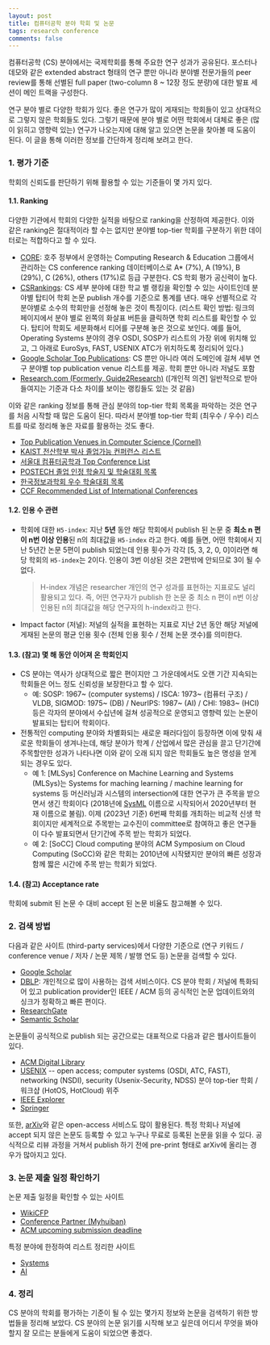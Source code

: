 ```yaml
---
layout: post
title: 컴퓨터공학 분야 학회 및 논문
tags: research conference
comments: false
---
```


컴퓨터공학 (CS) 분야에서는 국제학회를 통해 주요한 연구 성과가 공유된다. 포스터나 데모와 같은 extended abstract 형태의 연구 뿐만 아니라 분야별 전문가들의 peer review를 통해 선별된 full paper (two-column 8 ~ 12장 정도 분량)에 대한 발표 세션이 메인 트랙을 구성한다. 

연구 분야 별로 다양한 학회가 있다. 좋은 연구가 많이 게재되는 학회들이 있고 상대적으로 그렇지 않은 학회들도 있다. 그렇기 때문에 분야 별로 어떤 학회에서 대체로 좋은 (많이 읽히고 영향력 있는) 연구가 나오는지에 대해 알고 있으면 논문을 찾아볼 때 도움이 된다. 이 글을 통해 이러한 정보를 간단하게 정리해 보려고 한다. 

### 1. 평가 기준
학회의 신뢰도를 판단하기 위해 활용할 수 있는 기준들이 몇 가지 있다. 

#### 1.1. Ranking
다양한 기관에서 학회의 다양한 실적을 바탕으로 ranking을 산정하여 제공한다. 이와 같은 ranking은 절대적이라 할 수는 없지만 분야별 top-tier 학회를 구분하기 위한 데이터로는 적합하다고 할 수 있다. 
- [CORE](http://portal.core.edu.au/conf-ranks/): 호주 정부에서 운영하는 Computing Research & Education 그룹에서 관리하는 CS conference ranking 데이터베이스로 A* (7%), A (19%), B (29%), C (26%), others (17%)로 등급 구분한다. CS 학회 평가 공신력이 높다.
- [CSRankings](https://csrankings.org/): CS 세부 분야에 대한 학교 별 랭킹을 확인할 수 있는 사이트인데 분야별 탑티어 학회 논문 publish 개수를 기준으로 통계를 낸다. 매우 선별적으로 각 분야별로 소수의 학회만을 선정해 놓은 것이 특징이다. (리스트 확인 방법: 링크의 페이지에서 분야 별로 왼쪽의 화살표 버튼을 클릭하면 학회 리스트를 확인할 수 있다. 탑티어 학회도 세분화해서 티어를 구분해 놓은 것으로 보인다. 예를 들어, Operating Systems 분야의 경우 OSDI, SOSP가 리스트의 가장 위에 위치해 있고, 그 아래로 EuroSys, FAST, USENIX ATC가 위치하도록 정리되어 있다.)
- [Google Scholar Top Publications](https://scholar.google.co.uk/citations?view_op=top_venues&hl=en): CS 뿐만 아니라 여러 도메인에 걸쳐 세부 연구 분야별 top publication venue 리스트를 제공. 학회 뿐만 아니라 저널도 포함
- [Research.com (Formerly, Guide2Research)](https://research.com/conference-rankings/computer-science/2021) ([개인적 의견] 일반적으로 받아들여지는 기준과 다소 차이를 보이는 랭킹들도 있는 것 같음)

이와 같은 ranking 정보를 통해 관심 분야의 top-tier 학회 목록을 파악하는 것은 연구를 처음 시작할 때 많은 도움이 된다. 
따라서 분야별 top-tier 학회 (최우수 / 우수) 리스트를 따로 정리해 놓은 자료를 활용하는 것도 좋다. 
- [Top Publication Venues in Computer Science (Cornell)](https://www.cs.cornell.edu/andru/csconf.html)
- [KAIST 전산학부 박사 졸업가능 컨퍼런스 리스트](https://cs.kaist.ac.kr/userfiles/file/kaist_soc_conflist.xlsx)
- [서울대 컴퓨터공학과 Top Conference List](https://cse.snu.ac.kr/sites/default/files/node--page/Top%20Conference_list_%EC%84%9C%EC%9A%B8%EB%8C%80%20%EC%BB%B4%ED%93%A8%ED%84%B0%EA%B3%B5%ED%95%99%EB%B6%80_2023%EB%85%84%205%EC%9B%94_0.pdf)
- [POSTECH 졸업 인정 학술지 및 학술대회 목록](https://cse.postech.ac.kr/%EB%8C%80%ED%95%99%EC%9B%90-%ED%95%99%EC%9C%84%EC%88%98%EC%97%AC-%EC%A3%BC%EC%9A%94%EC%9D%BC%EC%A0%95-%EB%B0%8F-%EC%A1%B8%EC%97%85%EC%9D%B8%EC%A0%95-%ED%95%99%EC%88%A0%EC%A7%80-%EB%B0%8F-%ED%95%99/)
- [한국정보과학회 우수 학술대회 목록](https://www.kiise.or.kr/academy/main/getContent.fa?content_no=74&MENU_ID=130300)
- [CCF Recommended List of International Conferences](https://www.ccf.org.cn/en/Bulletin/2019-05-13/663884.shtml)

#### 1.2. 인용 수 관련
- 학회에 대한 `H5-index`: 지난 **5년** 동안 해당 학회에서 publish 된 논문 중 **최소 n 편이 n번 이상 인용**된 n의 최대값을 `H5-index` 라고 한다. 예를 들면, 어떤 학회에서 지난 5년간 논문 5편이 publish 되었는데 인용 횟수가 각각 [5, 3, 2, 0, 0]이라면 해당 학회의 `H5-index`는 2이다. 인용이 3번 이상된 것은 2편밖에 안되므로 3이 될 수 없다. 
    > H-index 개념은 researcher 개인의 연구 성과를 표현하는 지표로도 널리 활용되고 있다. 즉, 어떤 연구자가 publish 한 논문 중 최소 n 편이 n번 이상 인용된 n의 최대값을 해당 연구자의 h-index라고 한다. 
- Impact factor (저널): 저널의 실적을 표현하는 지표로 지난 2년 동안 해당 저널에 게재된 논문의 평균 인용 횟수 (전체 인용 횟수 / 전체 논문 갯수)를 의미한다.

#### 1.3. (참고) 몇 해 동안 이어져 온 학회인지
- CS 분야는 역사가 상대적으로 짧은 편이지만 그 가운데에서도 오랜 기간 지속되는 학회들은 어느 정도 신뢰성을 보장한다고 할 수 있다. 
  - 예: SOSP: 1967~ (computer systems) / ISCA: 1973~ (컴퓨터 구조) / VLDB, SIGMOD: 1975~ (DB) / NeurIPS: 1987~ (AI) / CHI: 1983~ (HCI) 등은 각자의 분야에서 수십년에 걸쳐 성공적으로 운영되고 영향력 있는 논문이 발표되는 탑티어 학회이다. 
- 전통적인 computing 분야와 차별화되는 새로운 패러다임이 등장하면 이에 맞춰 새로운 학회들이 생겨나는데, 해당 분야가 학계 / 산업에서 많은 관심을 끌고 단기간에 주목할만한 성과가 나타나면 이와 같이 오래 되지 않은 학회들도 높은 명성을 얻게 되는 경우도 있다. 
  - 예 1: [MLSys] Conference on Machine Learning and Systems (MLSys)는 Systems for maching learning / machine learning for systems 등 머신러닝과 시스템의 intersection에 대한 연구가 큰 주목을 받으면서 생긴 학회이다 (2018년에 [SysML](https://mlsys.org/Conferences/2018/) 이름으로 시작되어서 2020년부터 현재 이름으로 불림). 이제 (2023년 기준) 6번째 학회를 개최하는 비교적 신생 학회이지만 세계적으로 주목받는 교수진이 committee로 참여하고 좋은 연구들이 다수 발표되면서 단기간에 주목 받는 학회가 되었다. 
  - 예 2: [SoCC] Cloud computing 분야의 ACM Symposium on Cloud Computing (SoCC)와 같은 학회는 2010년에 시작됐지만 분야의 빠른 성장과 함께 짧은 시간에 주목 받는 학회가 되었다. 

#### 1.4. (참고) Acceptance rate
학회에 submit 된 논문 수 대비 accept 된 논문 비율도 참고해볼 수 있다. 

### 2. 검색 방법
다음과 같은 사이트 (third-party services)에서 다양한 기준으로 (연구 키워드 / conference venue / 저자 / 논문 제목 / 발행 연도 등) 논문을 검색할 수 있다. 
- [Google Scholar](https://scholar.google.com/)
- [DBLP](https://dblp.org/): 개인적으로 많이 사용하는 검색 서비스이다. CS 분야 학회 / 저널에 특화되어 있고 publication provider인 IEEE / ACM 등의 공식적인 논문 업데이트와의 싱크가 정확하고 빠른 편이다. 
- [ResearchGate](https://www.researchgate.net/)
- [Semantic Scholar](https://www.semanticscholar.org/)

논문들이 공식적으로 publish 되는 공간으로는 대표적으로 다음과 같은 웹사이트들이 있다. 
- [ACM Digital Library](https://dl.acm.org/)
- [USENIX](https://www.usenix.org/) -- open access; computer systems (OSDI, ATC, FAST), networking (NSDI), security (Usenix-Security, NDSS) 분야 top-tier 학회 / 워크샵 (HotOS, HotCloud) 위주
- [IEEE Explorer](https://ieeexplore.ieee.org/Xplore/home.jsp)
- [Springer](https://www.springer.com/kr/computer-science)

또한, [arXiv](https://arxiv.org/)와 같은 open-access 서비스도 많이 활용된다. 특정 학회나 저널에 accept 되지 않은 논문도 등록할 수 있고 누구나 무료로 등록된 논문을 읽을 수 있다. 공식적으로 리뷰 과정을 거쳐서 publish 하기 전에 pre-print 형태로 arXiv에 올리는 경우가 많아지고 있다. 

### 3. 논문 제출 일정 확인하기
논문 제출 일정을 확인할 수 있는 사이트
- [WikiCFP](http://www.wikicfp.com/cfp/call?conference=computer%20science)
- [Conference Partner (Myhuiban)](https://www.myhuiban.com/)
- [ACM upcoming submission deadline](https://www.acm.org/conferences/upcoming-submission-deadlines)

특정 분야에 한정하여 리스트 정리한 사이트
- [Systems](https://dants.github.io/index_sysvenues_deadline.html)
- [AI](https://jackietseng.github.io/conference_call_for_paper/conferences.html)

### 4. 정리
CS 분야의 학회를 평가하는 기준이 될 수 있는 몇가지 정보와 논문을 검색하기 위한 방법들을 정리해 보았다. CS 분야의 논문 읽기를 시작해 보고 싶은데 어디서 무엇을 봐야할지 잘 모르는 분들에게 도움이 되었으면 좋겠다. 